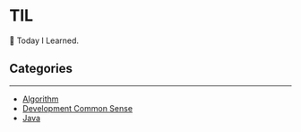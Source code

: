 # TIL

📝 Today I Learned.

## Categories

---

- [Algorithm](https://github.com/0xe82de/TIL/blob/master/Algorithm)
- [Development Common Sense](https://github.com/0xe82de/TIL/blob/master/Development-Common-Sense)
- [Java](https://github.com/0xe82de/TIL/blob/master/Java)

